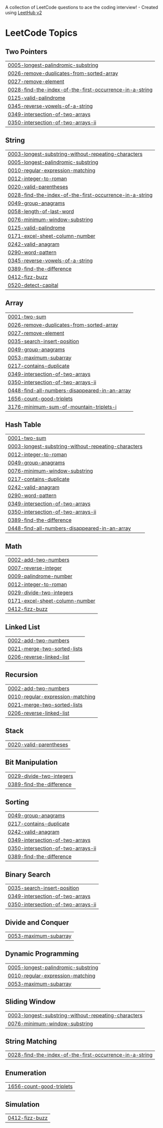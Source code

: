 A collection of LeetCode questions to ace the coding interview! - Created using [LeetHub v2](https://github.com/arunbhardwaj/LeetHub-2.0)
<!---LeetCode Topics Start-->
# LeetCode Topics
## Two Pointers
|  |
| ------- |
| [0005-longest-palindromic-substring](https://github.com/Sobika36/Practice/tree/master/0005-longest-palindromic-substring) |
| [0026-remove-duplicates-from-sorted-array](https://github.com/Sobika36/Practice/tree/master/0026-remove-duplicates-from-sorted-array) |
| [0027-remove-element](https://github.com/Sobika36/Practice/tree/master/0027-remove-element) |
| [0028-find-the-index-of-the-first-occurrence-in-a-string](https://github.com/Sobika36/Practice/tree/master/0028-find-the-index-of-the-first-occurrence-in-a-string) |
| [0125-valid-palindrome](https://github.com/Sobika36/Practice/tree/master/0125-valid-palindrome) |
| [0345-reverse-vowels-of-a-string](https://github.com/Sobika36/Practice/tree/master/0345-reverse-vowels-of-a-string) |
| [0349-intersection-of-two-arrays](https://github.com/Sobika36/Practice/tree/master/0349-intersection-of-two-arrays) |
| [0350-intersection-of-two-arrays-ii](https://github.com/Sobika36/Practice/tree/master/0350-intersection-of-two-arrays-ii) |
## String
|  |
| ------- |
| [0003-longest-substring-without-repeating-characters](https://github.com/Sobika36/Practice/tree/master/0003-longest-substring-without-repeating-characters) |
| [0005-longest-palindromic-substring](https://github.com/Sobika36/Practice/tree/master/0005-longest-palindromic-substring) |
| [0010-regular-expression-matching](https://github.com/Sobika36/Practice/tree/master/0010-regular-expression-matching) |
| [0012-integer-to-roman](https://github.com/Sobika36/Practice/tree/master/0012-integer-to-roman) |
| [0020-valid-parentheses](https://github.com/Sobika36/Practice/tree/master/0020-valid-parentheses) |
| [0028-find-the-index-of-the-first-occurrence-in-a-string](https://github.com/Sobika36/Practice/tree/master/0028-find-the-index-of-the-first-occurrence-in-a-string) |
| [0049-group-anagrams](https://github.com/Sobika36/Practice/tree/master/0049-group-anagrams) |
| [0058-length-of-last-word](https://github.com/Sobika36/Practice/tree/master/0058-length-of-last-word) |
| [0076-minimum-window-substring](https://github.com/Sobika36/Practice/tree/master/0076-minimum-window-substring) |
| [0125-valid-palindrome](https://github.com/Sobika36/Practice/tree/master/0125-valid-palindrome) |
| [0171-excel-sheet-column-number](https://github.com/Sobika36/Practice/tree/master/0171-excel-sheet-column-number) |
| [0242-valid-anagram](https://github.com/Sobika36/Practice/tree/master/0242-valid-anagram) |
| [0290-word-pattern](https://github.com/Sobika36/Practice/tree/master/0290-word-pattern) |
| [0345-reverse-vowels-of-a-string](https://github.com/Sobika36/Practice/tree/master/0345-reverse-vowels-of-a-string) |
| [0389-find-the-difference](https://github.com/Sobika36/Practice/tree/master/0389-find-the-difference) |
| [0412-fizz-buzz](https://github.com/Sobika36/Practice/tree/master/0412-fizz-buzz) |
| [0520-detect-capital](https://github.com/Sobika36/Practice/tree/master/0520-detect-capital) |
## Array
|  |
| ------- |
| [0001-two-sum](https://github.com/Sobika36/Practice/tree/master/0001-two-sum) |
| [0026-remove-duplicates-from-sorted-array](https://github.com/Sobika36/Practice/tree/master/0026-remove-duplicates-from-sorted-array) |
| [0027-remove-element](https://github.com/Sobika36/Practice/tree/master/0027-remove-element) |
| [0035-search-insert-position](https://github.com/Sobika36/Practice/tree/master/0035-search-insert-position) |
| [0049-group-anagrams](https://github.com/Sobika36/Practice/tree/master/0049-group-anagrams) |
| [0053-maximum-subarray](https://github.com/Sobika36/Practice/tree/master/0053-maximum-subarray) |
| [0217-contains-duplicate](https://github.com/Sobika36/Practice/tree/master/0217-contains-duplicate) |
| [0349-intersection-of-two-arrays](https://github.com/Sobika36/Practice/tree/master/0349-intersection-of-two-arrays) |
| [0350-intersection-of-two-arrays-ii](https://github.com/Sobika36/Practice/tree/master/0350-intersection-of-two-arrays-ii) |
| [0448-find-all-numbers-disappeared-in-an-array](https://github.com/Sobika36/Practice/tree/master/0448-find-all-numbers-disappeared-in-an-array) |
| [1656-count-good-triplets](https://github.com/Sobika36/Practice/tree/master/1656-count-good-triplets) |
| [3176-minimum-sum-of-mountain-triplets-i](https://github.com/Sobika36/Practice/tree/master/3176-minimum-sum-of-mountain-triplets-i) |
## Hash Table
|  |
| ------- |
| [0001-two-sum](https://github.com/Sobika36/Practice/tree/master/0001-two-sum) |
| [0003-longest-substring-without-repeating-characters](https://github.com/Sobika36/Practice/tree/master/0003-longest-substring-without-repeating-characters) |
| [0012-integer-to-roman](https://github.com/Sobika36/Practice/tree/master/0012-integer-to-roman) |
| [0049-group-anagrams](https://github.com/Sobika36/Practice/tree/master/0049-group-anagrams) |
| [0076-minimum-window-substring](https://github.com/Sobika36/Practice/tree/master/0076-minimum-window-substring) |
| [0217-contains-duplicate](https://github.com/Sobika36/Practice/tree/master/0217-contains-duplicate) |
| [0242-valid-anagram](https://github.com/Sobika36/Practice/tree/master/0242-valid-anagram) |
| [0290-word-pattern](https://github.com/Sobika36/Practice/tree/master/0290-word-pattern) |
| [0349-intersection-of-two-arrays](https://github.com/Sobika36/Practice/tree/master/0349-intersection-of-two-arrays) |
| [0350-intersection-of-two-arrays-ii](https://github.com/Sobika36/Practice/tree/master/0350-intersection-of-two-arrays-ii) |
| [0389-find-the-difference](https://github.com/Sobika36/Practice/tree/master/0389-find-the-difference) |
| [0448-find-all-numbers-disappeared-in-an-array](https://github.com/Sobika36/Practice/tree/master/0448-find-all-numbers-disappeared-in-an-array) |
## Math
|  |
| ------- |
| [0002-add-two-numbers](https://github.com/Sobika36/Practice/tree/master/0002-add-two-numbers) |
| [0007-reverse-integer](https://github.com/Sobika36/Practice/tree/master/0007-reverse-integer) |
| [0009-palindrome-number](https://github.com/Sobika36/Practice/tree/master/0009-palindrome-number) |
| [0012-integer-to-roman](https://github.com/Sobika36/Practice/tree/master/0012-integer-to-roman) |
| [0029-divide-two-integers](https://github.com/Sobika36/Practice/tree/master/0029-divide-two-integers) |
| [0171-excel-sheet-column-number](https://github.com/Sobika36/Practice/tree/master/0171-excel-sheet-column-number) |
| [0412-fizz-buzz](https://github.com/Sobika36/Practice/tree/master/0412-fizz-buzz) |
## Linked List
|  |
| ------- |
| [0002-add-two-numbers](https://github.com/Sobika36/Practice/tree/master/0002-add-two-numbers) |
| [0021-merge-two-sorted-lists](https://github.com/Sobika36/Practice/tree/master/0021-merge-two-sorted-lists) |
| [0206-reverse-linked-list](https://github.com/Sobika36/Practice/tree/master/0206-reverse-linked-list) |
## Recursion
|  |
| ------- |
| [0002-add-two-numbers](https://github.com/Sobika36/Practice/tree/master/0002-add-two-numbers) |
| [0010-regular-expression-matching](https://github.com/Sobika36/Practice/tree/master/0010-regular-expression-matching) |
| [0021-merge-two-sorted-lists](https://github.com/Sobika36/Practice/tree/master/0021-merge-two-sorted-lists) |
| [0206-reverse-linked-list](https://github.com/Sobika36/Practice/tree/master/0206-reverse-linked-list) |
## Stack
|  |
| ------- |
| [0020-valid-parentheses](https://github.com/Sobika36/Practice/tree/master/0020-valid-parentheses) |
## Bit Manipulation
|  |
| ------- |
| [0029-divide-two-integers](https://github.com/Sobika36/Practice/tree/master/0029-divide-two-integers) |
| [0389-find-the-difference](https://github.com/Sobika36/Practice/tree/master/0389-find-the-difference) |
## Sorting
|  |
| ------- |
| [0049-group-anagrams](https://github.com/Sobika36/Practice/tree/master/0049-group-anagrams) |
| [0217-contains-duplicate](https://github.com/Sobika36/Practice/tree/master/0217-contains-duplicate) |
| [0242-valid-anagram](https://github.com/Sobika36/Practice/tree/master/0242-valid-anagram) |
| [0349-intersection-of-two-arrays](https://github.com/Sobika36/Practice/tree/master/0349-intersection-of-two-arrays) |
| [0350-intersection-of-two-arrays-ii](https://github.com/Sobika36/Practice/tree/master/0350-intersection-of-two-arrays-ii) |
| [0389-find-the-difference](https://github.com/Sobika36/Practice/tree/master/0389-find-the-difference) |
## Binary Search
|  |
| ------- |
| [0035-search-insert-position](https://github.com/Sobika36/Practice/tree/master/0035-search-insert-position) |
| [0349-intersection-of-two-arrays](https://github.com/Sobika36/Practice/tree/master/0349-intersection-of-two-arrays) |
| [0350-intersection-of-two-arrays-ii](https://github.com/Sobika36/Practice/tree/master/0350-intersection-of-two-arrays-ii) |
## Divide and Conquer
|  |
| ------- |
| [0053-maximum-subarray](https://github.com/Sobika36/Practice/tree/master/0053-maximum-subarray) |
## Dynamic Programming
|  |
| ------- |
| [0005-longest-palindromic-substring](https://github.com/Sobika36/Practice/tree/master/0005-longest-palindromic-substring) |
| [0010-regular-expression-matching](https://github.com/Sobika36/Practice/tree/master/0010-regular-expression-matching) |
| [0053-maximum-subarray](https://github.com/Sobika36/Practice/tree/master/0053-maximum-subarray) |
## Sliding Window
|  |
| ------- |
| [0003-longest-substring-without-repeating-characters](https://github.com/Sobika36/Practice/tree/master/0003-longest-substring-without-repeating-characters) |
| [0076-minimum-window-substring](https://github.com/Sobika36/Practice/tree/master/0076-minimum-window-substring) |
## String Matching
|  |
| ------- |
| [0028-find-the-index-of-the-first-occurrence-in-a-string](https://github.com/Sobika36/Practice/tree/master/0028-find-the-index-of-the-first-occurrence-in-a-string) |
## Enumeration
|  |
| ------- |
| [1656-count-good-triplets](https://github.com/Sobika36/Practice/tree/master/1656-count-good-triplets) |
## Simulation
|  |
| ------- |
| [0412-fizz-buzz](https://github.com/Sobika36/Practice/tree/master/0412-fizz-buzz) |
<!---LeetCode Topics End-->